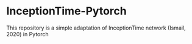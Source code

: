 # InceptionTime-Pytorch
This repository is a simple adaptation of InceptionTime network (Ismail, 2020) in Pytorch
